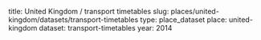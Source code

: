 title:  United Kingdom / transport timetables
slug: places/united-kingdom/datasets/transport-timetables
type: place_dataset
place: united-kingdom
dataset: transport-timetables
year: 2014
